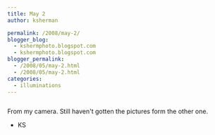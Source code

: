 ```yaml
---
title: May 2
author: ksherman

permalink: /2008/may-2/
blogger_blog:
  - kshermphoto.blogspot.com
  - kshermphoto.blogspot.com
blogger_permalink:
  - /2008/05/may-2.html
  - /2008/05/may-2.html
categories:
  - illuminations
---
```

<a href="http://2.bp.blogspot.com/_HTtVcKQt9f8/SBzb63lknbI/AAAAAAAAAdI/D7HvTp9T208/s1600-h/May2CANON-1.jpg"><img style="cursor: pointer;" src="http://2.bp.blogspot.com/_HTtVcKQt9f8/SBzb63lknbI/AAAAAAAAAdI/D7HvTp9T208/s400/May2CANON-1.jpg" alt="" id="BLOGGER_PHOTO_ID_5196269874479144370" border="0" /></a>  
<a href="http://3.bp.blogspot.com/_HTtVcKQt9f8/SBzb7HlkncI/AAAAAAAAAdQ/sj1_TPoWAbA/s1600-h/May2CANON-2.jpg"><img style="cursor: pointer;" src="http://3.bp.blogspot.com/_HTtVcKQt9f8/SBzb7HlkncI/AAAAAAAAAdQ/sj1_TPoWAbA/s400/May2CANON-2.jpg" alt="" id="BLOGGER_PHOTO_ID_5196269878774111682" border="0" /></a>  
<a href="http://4.bp.blogspot.com/_HTtVcKQt9f8/SBzb7XlkndI/AAAAAAAAAdY/_2FQXo8MXF0/s1600-h/May2CANON-3.jpg"><img style="cursor: pointer;" src="http://4.bp.blogspot.com/_HTtVcKQt9f8/SBzb7XlkndI/AAAAAAAAAdY/_2FQXo8MXF0/s400/May2CANON-3.jpg" alt="" id="BLOGGER_PHOTO_ID_5196269883069078994" border="0" /></a>  
<a href="http://4.bp.blogspot.com/_HTtVcKQt9f8/SBzb7XlkneI/AAAAAAAAAdg/lw1sHcxs74k/s1600-h/May2CANON-4.jpg"><img style="cursor: pointer;" src="http://4.bp.blogspot.com/_HTtVcKQt9f8/SBzb7XlkneI/AAAAAAAAAdg/lw1sHcxs74k/s400/May2CANON-4.jpg" alt="" id="BLOGGER_PHOTO_ID_5196269883069079010" border="0" /></a>

From my camera. Still haven't gotten the pictures form the other one.

- KS
